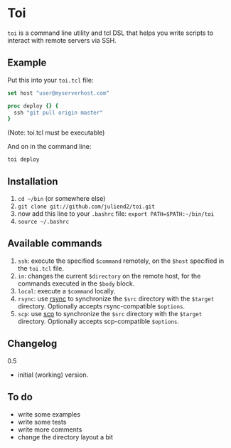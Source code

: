 Toi
===

`toi` is a command line utility and tcl DSL that helps you write scripts to
interact with remote servers via SSH.

Example
-------

Put this into your `toi.tcl` file:
```tcl
set host "user@myserverhost.com"

proc deploy {} {
  ssh "git pull origin master"
}
```
(Note: toi.tcl must be executable)

And on in the command line:
  
    toi deploy

Installation
------------

1. `cd ~/bin` (or somewhere else)
1. `git clone git://github.com/juliend2/toi.git`
1. now add this line to your `.bashrc` file: `export PATH=$PATH:~/bin/toi`
1. `source ~/.bashrc`

Available commands
------------------

1. `ssh`: execute the specified `$command` remotely, on the `$host` specified in
   the `toi.tcl` file.
1. `in`: changes the current `$directory` on the remote host, for the commands
   executed in the `$body` block.
1. `local`: execute a `$command` locally.
1. `rsync`: use [rsync](http://en.wikipedia.org/wiki/Rsync) to synchronize the
   `$src` directory with the `$target` directory. Optionally accepts
   rsync-compatible `$options`.
1. `scp`: use [scp](http://en.wikipedia.org/wiki/Secure_copy) to synchronize
   the `$src` directory with the `$target` directory. Optionally accepts
   scp-compatible `$options`.

Changelog
---------

0.5 

* initial (working) version.

To do
-----

* write some examples
* write some tests
* write more comments
* change the directory layout a bit

